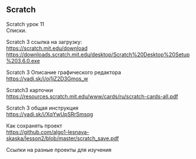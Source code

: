 <h2>Scratch</h2

Scratch урок 11 <br>
Списки.

Scratch 3  ссылка на загрузку: <br>
https://scratch.mit.edu/download <br>
https://downloads.scratch.mit.edu/desktop/Scratch%20Desktop%20Setup%203.6.0.exe <br>

Scratch 3 Описание графического редактора<br>
https://yadi.sk/i/oj1jZ2D3Gmos_w<br>

Scratch3 карточки<br>
https://resources.scratch.mit.edu/www/cards/ru/scratch-cards-all.pdf<br>

Scratch 3 общая инструкция<br>
https://yadi.sk/i/XqYwUpSRrSmsqg<br>

Как сохранять проект<br>
https://github.com/algo1-lesnaya-skaska/lesson2/blob/master/scratch_save.pdf<br>

Ссылки на разные проекты для изучения <br>

